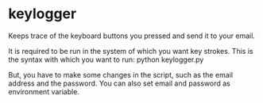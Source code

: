 # keylogger
Keeps trace of the keyboard buttons you pressed and send it to your email.

It is required to be run in the system of which you want key strokes. This is the syntax with which you want to run:
python keylogger.py

But, you have to make some changes in the script, such as the email address and the password.
You can also set email and password as environment variable.
